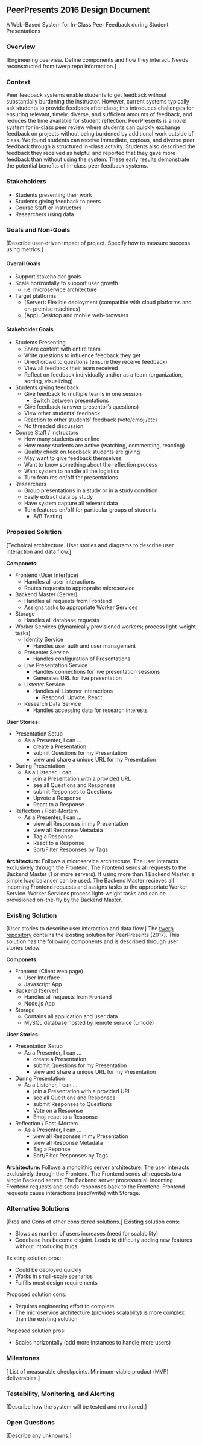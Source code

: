 ## PeerPresents 2016 Design Document ##
A Web-Based System for In-Class Peer Feedback during Student Presentations


### Overview
[Engineering overview. Define components and how they interact. Needs reconstructed from twerp repo information.]

### Context
Peer feedback systems enable students to get feedback without substantially burdening the instructor. However, current systems typically ask students to provide feedback after class; this introduces challenges for ensuring relevant, timely, diverse, and sufficient amounts of feedback, and reduces the time available for student reflection. PeerPresents is a novel system for in-class peer review where students can quickly exchange feedback on projects without being burdened by additional work outside of class. We found students can receive immediate, copious, and diverse peer feedback through a structured in-class activity. Students also described the feedback they received as helpful and reported that they gave more feedback than without using the system. These early results demonstrate the potential
benefits of in-class peer feedback systems.

### Stakeholders
* Students presenting their work
* Students giving feedback to peers
* Course Staff or Instructors
* Researchers using data

### Goals and Non-Goals
[Describe user-driven impact of project. Specify how to measure success using metrics.]

#### Overall Goals
* Support stakeholder goals
* Scale horizontally to support user growth
  * I.e. microservice architecture
* Target platforms
  * (Server): Flexible deployment (compatible with cloud platforms and on-premise machines)
  * (App): Desktop and mobile web-browsers

#### Stakeholder Goals
* Students Presenting
  * Share content with entire team
  * Write questions to influence feedback they get
  * Direct crowd to questions (ensure they receive feedback)
  * View all feedback their team received
  * Reflect on feedback individually and/or as a team (organization, sorting, visualizing)
* Students giving feedback
  * Give feedback to multiple teams in one session
    * Switch between presentations
  * Give feedback (answer presentor’s questions)
  * View other students’ feedback
  * Reaction to other students’ feedback (vote/emoji/etc)
  * No threaded discussion
* Course Staff / Instructors
  * How many students are online
  * How many students are active (watching, commenting, reacting)
  * Quality check on feedback students are giving
  * May want to give feedback themselves
  * Want to know something about the reflection process
  * Want system to handle all the logistics
  * Turn features on/off for presentations
* Researchers
  * Group presentations in a study or in a study condition
  * Easily extract data by study
  * Have system capture all relevant data
  * Turn features on/off for particular groups of students
    * A/B Testing

### Proposed Solution
[Technical architecture. User stories and diagrams to describe user interaction and data flow.]

**Componets:**
* Frontend (User Interface)
  * Handles all user interactions
  * Routes requests to appropraite microservice
* Backend Master (Server)
  * Handles all requests from Frontend
  * Assigns tasks to appropriate Worker Services
* Storage
  * Handles all database requests
* Worker Services (dynamically provisioned workers; process light-weight tasks)
  * Identity Service
    * Handles user auth and user management
  * Presenter Service
    * Handles configuration of Presentations
  * Live Presentation Service
    * Handles connections for live presentation sessions
    * Generates URL for live presentation
  * Listener Service
    * Handles all Listener interactions
      * Respond, Upvote, React
  * Research Data Service
    * Handles accessing data for research interests

**User Stories:**
* Presentation Setup
  * As a Presenter, I can ...
    * create a Presentation
    * submit Questions for my Presentation
    * view and share a unique URL for my Presentation
* During Presentation
  * As a Listener, I can ...
    * join a Presentation with a provided URL
    * see all Questions and Responses
    * submit Responses to Questions
    * Upvote a Response
    * React to a Response
* Reflection / Post-Mortem
  * As a Presenter, I can ...
    * view all Responses in my Presentation
    * view all Response Metadata
    * Tag a Response
    * React to a Response
    * Sort/Filter Responses by Tags

**Architecture:**
Follows a microservice architecture. The user interacts exclusively through the Frontend. The Frontend sends all requests to the Backend Master (1 or more servers). If using more than 1 Backend Master, a simple load balancer can be used. The Backend Master recieves all incoming Frontend requests and assigns tasks to the appropriate Worker Service. Worker Services process light-weight tasks and can be provisioned on-the-fly by the Backend Master.



### Existing Solution
[User stories to describe user interaction and data flow.]
The [twerp repository](https://github.com/creativecolab/twerp) contains the existing solution for PeerPresents (2017). This solution has the following components and is described through user stories below.

**Componets:**
* Frontend (Client web page)
  * User Interface
  * Javascript App
* Backend (Server)
  * Handles all requests from Frontend
  * Node.js App
* Storage
  * Contains all application and user data
  * MySQL database hosted by remote service (Linode)

**User Stories:**
* Presentation Setup
  * As a Presenter, I can ...
    * create a Presentation
    * submit Questions for my Presentation
    * view and share a unique URL for my Presentation
* During Presentation
  * As a Listener, I can ...
    * join a Presentation with a provided URL
    * see all Questions and Responses
    * submit Responses to Questions
    * Vote on a Response
    * Emoji react to a Response
* Reflection / Post-Mortem
  * As a Presenter, I can ...
    * view all Responses in my Presentation
    * view all Response Metadata
    * Tag a Reponse
    * Sort/Filter Responses by Tags

**Architecture:**
Follows a monolithic server architecture. The user interacts exclusively through the Frontend. The Frontend sends all requests to a single Backend server. The Backend server processes all incoming Frontend requests and sends responses back to the Frontend. Frontend requests cause interactions (read/write) with Storage.

### Alternative Solutions
[Pros and Cons of other considered solutions.]
Existing solution cons:
* Slows as number of users increases (need for scalability)
* Codebase has become disjoint. Leads to difficulty adding new features without introducing bugs.

Existing solution pros:
* Could be deployed quickly
* Works in small-scale scenarios
* Fulfills most design requirements

Proposed solution cons:
* Requires engineering effort to complete
* The microservice architecture (provides scalablity) is more complex than the existing solution

Proposed solution pros:
* Scales horizontally (add more instances to handle more users)

### Milestones
[ List of measurable checkpoints. Minimum-viable product (MVP) deliverables.]

### Testability, Monitoring, and Alerting
[Describe how the system will be tested and monitored.]

### Open Questions
[Describe any unknowns.]



